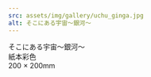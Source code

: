 ```yaml
---
src: assets/img/gallery/uchu_ginga.jpg
alt: そこにある宇宙〜銀河〜
---
```

そこにある宇宙〜銀河〜<br>
紙本彩色<br>
200 × 200mm
